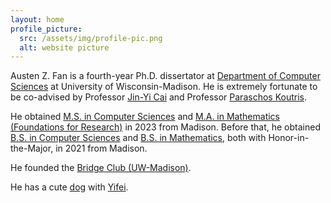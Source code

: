 ```yaml
---
layout: home
profile_picture:
  src: /assets/img/profile-pic.png
  alt: website picture
---
```


<p>
Austen Z. Fan is a fourth-year Ph.D. dissertator at <a href="https://www.cs.wisc.edu/">Department of Computer Sciences</a> at University of Wisconsin-Madison. He is extremely fortunate to be co-advised by Professor <a href="https://pages.cs.wisc.edu/~jyc/">Jin-Yi Cai</a> and Professor <a href="https://pages.cs.wisc.edu/~paris/">Paraschos Koutris</a>.
</p>
<p>
He obtained <a href="https://guide.wisc.edu/graduate/computer-sciences/computer-sciences-ms/">M.S. in Computer Sciences</a> and <a href="https://guide.wisc.edu/graduate/mathematics/mathematics-ma/mathematics-foundations-research-ma/">M.A. in Mathematics (Foundations for Research)</a> in 2023 from Madison. Before that, he obtained <a href="https://guide.wisc.edu/undergraduate/letters-science/computer-sciences/computer-sciences-bs/index.html">B.S. in Computer Sciences</a> and <a href="https://guide.wisc.edu/undergraduate/letters-science/mathematics/mathematics-bs/index.html">B.S. in Mathematics</a>, both with <a hred="https://guide.wisc.edu/undergraduate/letters-science/">Honor-in-the-Major</a>, in 2021 from Madison.</p>


<p>
He founded the <a href="https://win.wisc.edu/organization/bridge-club">Bridge Club (UW-Madison)</a>. 
</p>

<p>
He has a cute <a href="https://gallon-liu.github.io/">dog</a> with <a href="https://yifei-liu-yl.github.io/">Yifei</a>.
</p>
